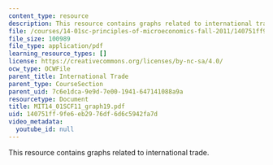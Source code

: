 ```yaml
---
content_type: resource
description: This resource contains graphs related to international trade.
file: /courses/14-01sc-principles-of-microeconomics-fall-2011/140751ff9fe6eb2976df6d6c5942fa7d_MIT14_01SCF11_graph19.pdf
file_size: 100989
file_type: application/pdf
learning_resource_types: []
license: https://creativecommons.org/licenses/by-nc-sa/4.0/
ocw_type: OCWFile
parent_title: International Trade
parent_type: CourseSection
parent_uid: 7c6e1dca-9e9d-7e00-1941-647141088a9a
resourcetype: Document
title: MIT14_01SCF11_graph19.pdf
uid: 140751ff-9fe6-eb29-76df-6d6c5942fa7d
video_metadata:
  youtube_id: null
---
```

This resource contains graphs related to international trade.